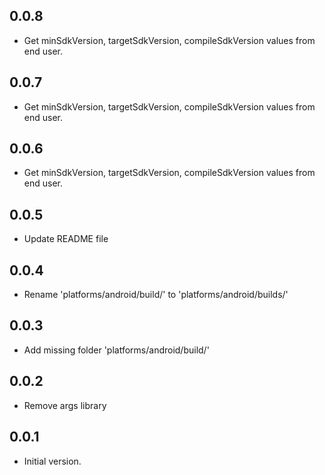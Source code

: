 ## 0.0.8
- Get minSdkVersion, targetSdkVersion, compileSdkVersion values from end user.


## 0.0.7
- Get minSdkVersion, targetSdkVersion, compileSdkVersion values from end user.


## 0.0.6
- Get minSdkVersion, targetSdkVersion, compileSdkVersion values from end user.

## 0.0.5
- Update README file


## 0.0.4
- Rename 'platforms/android/build/' to 'platforms/android/builds/'


## 0.0.3
- Add missing folder 'platforms/android/build/'

## 0.0.2
- Remove args library

## 0.0.1

- Initial version.
